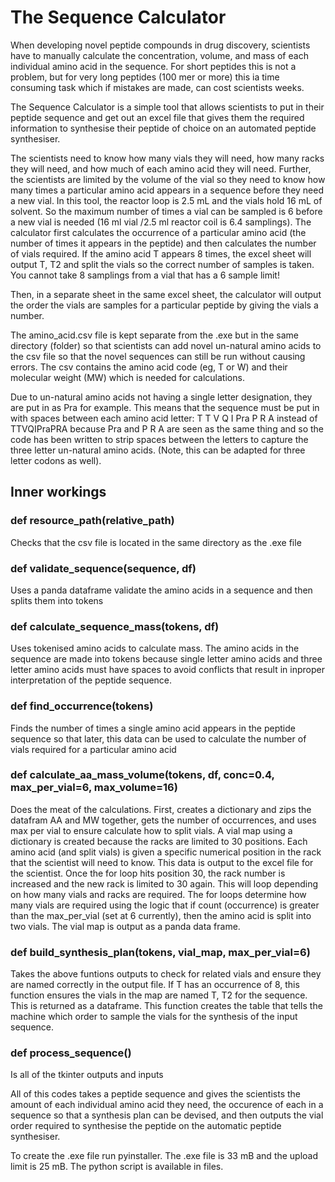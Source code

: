 # The Sequence Calculator 

When developing novel peptide compounds in drug discovery, scientists have to manually calculate the concentration, volume, and mass of each individual amino acid in the sequence. For short peptides this is not a problem, but for very long peptides (100 mer or more) this ia time consuming task which if mistakes are made, can cost scientists weeks. 

The Sequence Calculator is a simple tool that allows scientists to put in their peptide sequence and get out an excel file that gives them the required information to synthesise their peptide of choice on an automated peptide synthesiser.

The scientists need to know how many vials they will need, how many racks they will need, and how much of each amino acid they will need. Further, the scientists are limited by the volume of the vial so they need to know how many times a particular amino acid appears in a sequence before they need a new vial. In this tool, the reactor loop is 2.5 mL and the vials hold 
16 mL of solvent. So the maximum number of times a vial can be sampled is 6 before a new vial is needed (16 ml vial /2.5 ml reactor coil is 6.4 samplings). The calculator first calculates the occurrence of a particular amino acid (the number of times it appears in the peptide) and then calculates the number of vials required. If the amino acid T appears 8 times, the excel sheet will output T, T2 and split the vials so the correct number of samples is taken. You cannot take 8 samplings from a vial that has a 6 sample limit!

Then, in a separate sheet in the same excel sheet, the calculator will output the order the vials are samples for a particular peptide by giving the vials a number. 

The amino_acid.csv file is kept separate from the .exe but in the same directory (folder) so that scientists can add novel un-natural amino acids to the csv file so that the novel sequences can still be run without causing errors. The csv contains the amino acid code (eg, T or W) and their molecular weight (MW) which is needed for calculations.

Due to un-natural amino acids not having a single letter designation, they are put in as Pra for example. This means that the sequence must be put in with spaces between each amino acid letter: T T V Q I Pra P R A instead of TTVQIPraPRA because Pra and P R A are seen as the same thing and so the code has been written to strip spaces between the letters to capture
the three letter un-natural amino acids. (Note, this can be adapted for three letter codons as well).

## Inner workings

### def resource_path(relative_path) 

Checks that the csv file is located in the same directory as the .exe file

### def validate_sequence(sequence, df) 

Uses a panda dataframe validate the amino acids in a sequence and then splits them into tokens

### def calculate_sequence_mass(tokens, df) 

Uses tokenised amino acids to calculate mass. The amino acids in the sequence are made into tokens because single letter amino acids and three letter amino acids must have spaces to avoid conflicts that result in inproper interpretation of the peptide sequence.

### def find_occurrence(tokens) 

Finds the number of times a single amino acid appears in the peptide sequence so that later, this data can be used to calculate the number of vials required for a particular amino acid

### def calculate_aa_mass_volume(tokens, df, conc=0.4, max_per_vial=6, max_volume=16) 

Does the meat of the calculations. First, creates a dictionary and zips the datafram AA and MW together, gets the number of occurrences, and uses max per vial to ensure calculate how to split vials. A vial map using a dictionary is created because the racks are limited to 30 positions. Each amino acid (and split vials) is given a specific numerical position in the rack that the scientist will need to know. This data is output to the excel file for the scientist. Once the for loop hits position 30, the rack number is increased and the new rack is limited to 30 again. This will loop depending on how many vials and racks are required. The for loops determine how many vials are required using the logic that if count (occurrence) is greater than the max_per_vial (set at 6 currently), then the amino acid is split into two vials. The vial map is output as a panda data frame.

### def build_synthesis_plan(tokens, vial_map, max_per_vial=6) 

Takes the above funtions outputs to check for related vials and ensure they are named correctly in the output file. If T has an occurrence of 8, this function ensures the vials in the map are named T, T2 for the sequence. This is returned as a dataframe. This function creates the table that tells the machine which order to sample the vials for the synthesis of the input sequence. 

### def process_sequence() 

Is all of the tkinter outputs and inputs

All of this codes takes a peptide sequence and gives the scientists the amount of each individual amino acid they need, the occurence of each in a sequence so that a synthesis plan can be devised, and then outputs the vial order required to synthesise the peptide on the automatic peptide synthesiser. 

To create the .exe file run pyinstaller. The .exe file is 33 mB and the upload limit is 25 mB. The python script is available in files.
